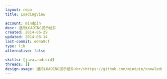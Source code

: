 ```yaml
---
layout: repo
title: LoadingView

account: mindpin
desc: 通用LOADING提示组件
created: 2014-06-29
updated: 2014-08-14
last-commit: e04a9cf
type: lib
alternative: false

skills: [java,android]
threads: []
design-usage: 通用LOADING提示组件<br/>https://github.com/mindpin/knowledge-camp/wiki/%E9%80%9A%E7%94%A8LOADING%E6%8F%90%E7%A4%BA%E7%BB%84%E4%BB%B6
---
```

